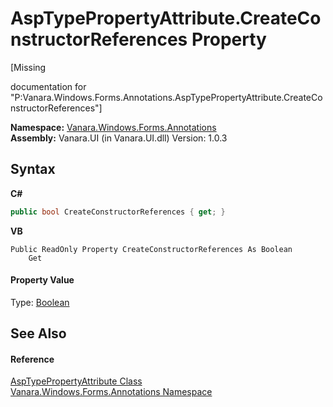 # AspTypePropertyAttribute.CreateConstructorReferences Property 
 

\[Missing <summary> documentation for "P:Vanara.Windows.Forms.Annotations.AspTypePropertyAttribute.CreateConstructorReferences"\]

**Namespace:**&nbsp;<a href="600255aa-5477-7018-00f3-14fce5adebc9">Vanara.Windows.Forms.Annotations</a><br />**Assembly:**&nbsp;Vanara.UI (in Vanara.UI.dll) Version: 1.0.3

## Syntax

**C#**<br />
``` C#
public bool CreateConstructorReferences { get; }
```

**VB**<br />
``` VB
Public ReadOnly Property CreateConstructorReferences As Boolean
	Get
```


#### Property Value
Type: <a href="http://msdn2.microsoft.com/en-us/library/a28wyd50" target="_blank">Boolean</a>

## See Also


#### Reference
<a href="00a3eea6-9ebe-a3c2-7350-ec4a20d5e4aa">AspTypePropertyAttribute Class</a><br /><a href="600255aa-5477-7018-00f3-14fce5adebc9">Vanara.Windows.Forms.Annotations Namespace</a><br />